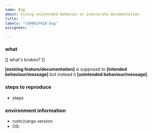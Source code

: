 ```yaml
---
name: Bug
about: Fixing unintended behavior or inaccurate documentation.
title: ''
labels: "\U0001F41B bug"
assignees: ''

---
```


### what
[[ what's broken? ]]

**[existing feature/documentation]** is supposed to **[intended behaviour/message]** but instead it **[unintended behaviour/message]**.

### steps to reproduce
 - steps

### environment information
  - rustc/cargo version: 
  - OS:
